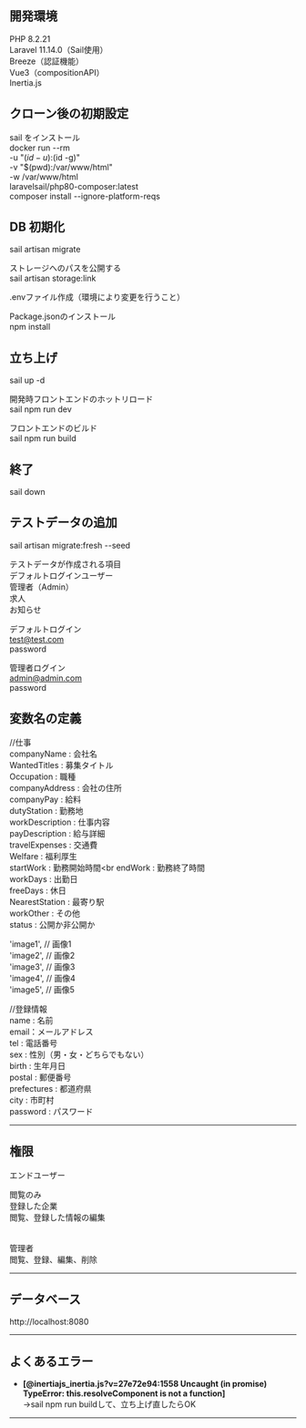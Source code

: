 ## 開発環境

PHP 8.2.21<br>
Laravel 11.14.0（Sail使用）<br>
Breeze（認証機能）<br>
Vue3（compositionAPI）<br>
Inertia.js

## クローン後の初期設定
sail をインストール<br>
docker run --rm \
    -u "$(id -u):$(id -g)" \
    -v "$(pwd):/var/www/html" \
    -w /var/www/html \
    laravelsail/php80-composer:latest \
    composer install --ignore-platform-reqs


## DB 初期化

sail artisan migrate

ストレージへのパスを公開する<br>
sail artisan storage:link

.envファイル作成（環境により変更を行うこと）

Package.jsonのインストール<br>
npm install

## 立ち上げ

sail up -d

開発時フロントエンドのホットリロード<br>
sail npm run dev

フロントエンドのビルド<br>
sail npm run build

## 終了

sail down

## テストデータの追加

sail artisan migrate:fresh --seed<br>

テストデータが作成される項目<br>
デフォルトログインユーザー<br>
管理者（Admin）<br>
求人<br>
お知らせ

デフォルトログイン<br>
test@test.com<br>
password

管理者ログイン<br>
admin@admin.com<br>
password

## 変数名の定義

//仕事<br>
companyName : 会社名<br>
WantedTitles : 募集タイトル<br>
Occupation : 職種<br>
companyAddress : 会社の住所<br>
companyPay : 給料<br>
dutyStation : 勤務地<br>
workDescription : 仕事内容<br>
payDescription : 給与詳細<br>
travelExpenses : 交通費<br>
Welfare : 福利厚生<br>
startWork : 勤務開始時間<br
endWork : 勤務終了時間<br>
workDays : 出勤日<br>
freeDays : 休日<br>
NearestStation : 最寄り駅<br>
workOther : その他<br>
status : 公開か非公開か<br>


'image1', // 画像1<br>
'image2', // 画像2<br>
'image3', // 画像3<br>
'image4', // 画像4<br>
'image5', // 画像5

//登録情報<br>
name : 名前<br>
email：メールアドレス<br>
tel : 電話番号<br>
sex : 性別（男・女・どちらでもない）<br>
birth : 生年月日<br>
postal : 郵便番号<br>
prefectures : 都道府県<br>
city : 市町村<br>
password : パスワード<br>

------------------------------------------------------
## 権限

エンドユーザー

閲覧のみ<br>
登録した企業<br>
閲覧、登録した情報の編集<br>
<br>
<br>
管理者<br>
閲覧、登録、編集、削除

------------------------------------------------------
## データベース

http://localhost:8080

------------------------------------------------------

## よくあるエラー

- **[@inertiajs_inertia.js?v=27e72e94:1558 Uncaught (in promise) TypeError: this.resolveComponent is not a function]** <br>
→sail npm run buildして、立ち上げ直したらOK

------------------------------------------------------
